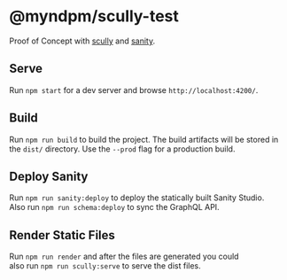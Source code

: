 # @myndpm/scully-test

Proof of Concept with [scully](https://scully.io/) and [sanity](https://www.sanity.io/).

## Serve

Run `npm start` for a dev server and browse `http://localhost:4200/`.

## Build

Run `npm run build` to build the project. The build artifacts will be stored in the `dist/` directory. Use the `--prod` flag for a production build.

## Deploy Sanity

Run `npm run sanity:deploy` to deploy the statically built Sanity Studio.  
Also run `npm run schema:deploy` to sync the GraphQL API.

## Render Static Files

Run `npm run render` and after the files are generated you could  
also run `npm run scully:serve` to serve the dist files.
